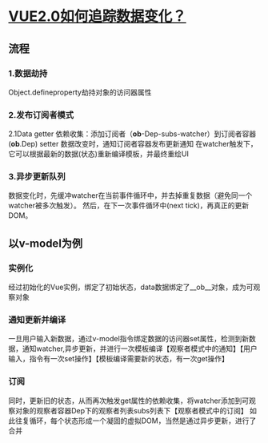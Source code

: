 # [VUE2.0如何追踪数据变化？](https://www.jianshu.com/p/a86a9a377c85) #
## 流程 ##
### 1.数据劫持 ###
Object.defineproperty劫持对象的访问器属性
### 2.发布订阅者模式 ###
2.1Data
getter 依赖收集：添加订阅者（__ob__-Dep-subs-watcher）到订阅者容器(__ob__.Dep)
setter 数据改变时，通知订阅者容器发布更新通知
       在watcher触发下，它可以根据最新的数据(状态)重新编译模板，并最终重绘UI
### 3.异步更新队列 ###
数据变化时，先缓冲watcher在当前事件循环中，并去掉重复数据（避免同一个watcher被多次触发）。
然后，在下一次事件循环中(next tick)，再真正的更新DOM。


## 以v-model为例 ##
### 实例化 ###
经过初始化的Vue实例，绑定了初始状态，data数据绑定了__ob__对象，成为可观察对象
### 通知更新并编译 ###
一旦用户输入新数据，通过v-model指令绑定数据的访问器set属性，检测到新数据，通知watcher,异步更新，并进行一次模板编译【观察者模式中的通知】【用户输入，指令有一次set操作】【模板编译需要新的状态，有一次get操作】
### 订阅 ###
同时，更新旧的状态，从而再次触发get属性的依赖收集，将watcher添加到可观察对象的观察者容器Dep下的观察者列表subs列表下【观察者模式中的订阅】
如此往复循环，每个状态形成一个凝固的虚拟DOM，当然是通过异步更新，进行了合并